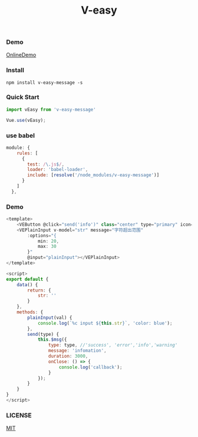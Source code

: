 <h1 align="center">V-easy</h1>

<p align="center">
	<a href="https://github.com/Linkontoask/v-easy"><img src="https://img.shields.io/badge/v--easy-v0.1.45-blue.svg" alt=""></a>
	<a href="https://github.com/Linkontoask/v-easy"><img src="https://img.shields.io/badge/size-239kb-green.svg" alt=""></a>
	<a href="https://github.com/Linkontoask/v-easy"><img src="https://img.shields.io/badge/vue-2.x-orange.svg" alt=""></a>
	<a href="https://github.com/Linkontoask/v-easy"><img src="https://img.shields.io/badge/license-MIT-red.svg" alt=""></a>
</p>

### Demo
[OnlineDemo](https://linkontoask.github.io/demo/v-easy/index.html)

### Install
```
npm install v-easy-message -s
```

### Quick Start
``` javascript
import vEasy from 'v-easy-message'

Vue.use(vEasy);
```

### use babel
``` javascript
module: {
    rules: [
      {
        test: /\.js$/,
        loader: 'babel-loader',
        include: [resolve('/node_modules/v-easy-message')]
      }
    ]
  },
```

### Demo
``` javascript
<template>
    <VEButton @click="send('info')" class="center" type="primary" icon="chrome" :rotate="true" :circle="true"></VEButton>
    <VEPlainInput v-model="str" message="字符超出范围" 
        :options="{
            min: 20,
            max: 30
        }" 
        @input="plainInput"></VEPlainInput>
</template>

<script>
export default {
    data() {
        return: {
            str: ''
        }
    },
    methods: {
        plainInput(val) {
            console.log(`%c input ${this.str}`, 'color: blue');
        },
        send(type) {
            this.$msg({
                type: type, //'success', 'error','info','warning'
                message: 'infomation',
                duration: 3000,
                onClose: () => {
                    console.log('callback');
                }
            });
        }
    }
}
</script>
```

### LICENSE
[MIT](https://github.com/Linkontoask/v-easy/blob/master/src/components/message/LICENSE)
